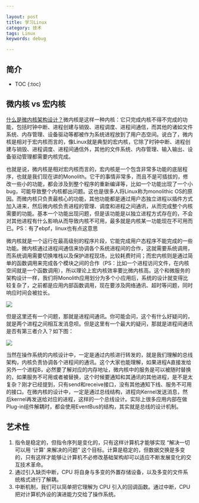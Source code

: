```yaml
---

layout: post
title: 学习Linux
category: 技术
tags: Linux
keywords: debug

---
```


## 简介

* TOC
{:toc}

## 微内核 vs 宏内核

[什么是微内核架构设计？](https://mp.weixin.qq.com/s/V8jwHxvd7WzoiPUe6QENGg)微内核是这样一种内核：它只完成内核不得不完成的功能，包括时钟中断、进程创建与销毁、进程调度、进程间通信，而其他的诸如文件系统、内存管理、设备驱动等都被作为系统进程放到了用户态空间。说白了，微内核是相对于宏内核而言的，像Linux就是典型的宏内核，它除了时钟中断、进程创建与销毁、进程调度、进程间通信外，其他的文件系统、内存管理、输入输出、设备驱动管理都需要内核完成。

也就是说，微内核是相对宏内核而言的，宏内核是一个包含非常多功能的底层程序，也就是我们现在讲的Monolith。它干的事情非常多，而且不是可插拔的，修改一些小的功能，都会涉及到整个程序的重新编译等，比如一个功能出现了一个小bug，可能导致整个内核都出问题。这也是很多人将Linux称为monolithic OS的原因。而微内核只负责最核心的功能，其他功能都是通过用户态独立进程以插件方式加入进来，然后微内核负责进程的管理、调度和进程之间通讯，从而完成整个内核需要的功能。基本一个功能出现问题，但是该功能是以独立进程方式存在的，不会对其他进程有什么影响从而导致内核不可用，最多就是内核某一功能现在不可用而已。PS：有了ebpf，linux也有点这意思

微内核就是一个运行在最高级别的程序片段，它能完成用户态程序不能完成的一些功能。微内核通过进程间通信来协调各个系统进程间的合作，这就需要系统调用，而系统调用需要切换堆栈以及保护进程现场，比较耗费时间；而宏内核则是通过简单的函数调用来完成各个模块之间的合作（PS：比如一个进程访问文件，在内核空间就是一个函数调用），所以理论上宏内核效率要比微内核高。这个和微服务的架构设计一样，我们将Monolith应用划分为多个小应用后，系统的设计就变得比较复杂了，之前都是应用内部函数调用，现在要涉及网络通讯、超时等问题，同时响应时间会被拉长。

![](/public/upload/linux/kernel_design.png)

但是这里还有一个问题，那就是进程间通讯。你可能会问，这个有什么好疑问的，就是两个进程之间相互发消息呗。但是这里有一个最大的疑问，那就是进程间通讯是否有第三者介入？如下图：

![](/public/upload/linux/communication_between_process.png)

当然在操作系统的内核设计中，一定是通过内核进行转发的，就是我们理解的总线架构，内核负责协调各个进程间的通讯。这个大家也能理解，如果进程A直接发给另外一个进程B，必然要了解对应的内存地址，微内核中的服务是可以被随时替换的，如果服务不可用或者被替换，这个时候要通知和其通讯的其他进程，是不是太复杂？刚才已经提到，只有send和receive接口，没有其他通知下线、服务不可用的接口。在微内核的设计中，一定是通过总线结构，进程向Kernel发送消息，然后kernel再发送给对应的进程，这样的一个总线设计。实际上很多应用内部在做Plug-in组件解耦时，都会使用EventBus的结构，其实就是总线的设计机制。

## 艺术性

1. 指令是稳定的，但指令序列是变化的，只有这样计算机才能够实现 “解决一切可以用 ‘计算’ 来解决的问题” 这个目标。计算是稳定的，但数据交换是多变的，只有这样才能够让计算机不必修改基础架构却可以适应不断发展变化的交互技术革命。
2. 通过引入缺页中断，CPU 将自身与多变的外置存储设备，以及多变的文件系统格式进行了解耦。
3. 中断机制，我们可以简单把它理解为 CPU 引入的回调函数。通过中断，CPU 把对计算机外设的演进能力交给了操作系统。